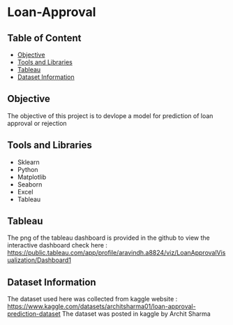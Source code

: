 # Loan-Approval
## Table of Content
- [Objective](#Objective)
- [Tools and Libraries](#Tools-and-Libraries)
- [Tableau](#Tableau)
- [Dataset Information](#Datast-Information)
## Objective
The objective of this project is to devlope a model for prediction of loan approval or rejection
## Tools and Libraries 
- Sklearn
- Python
- Matplotlib
- Seaborn
- Excel
- Tableau
## Tableau
The png of the tableau dashboard is provided in the github to view the interactive dashboard check here :
https://public.tableau.com/app/profile/aravindh.a8824/viz/LoanApprovalVisualization/Dashboard1
## Dataset Information
The dataset used here was collected from kaggle website : https://www.kaggle.com/datasets/architsharma01/loan-approval-prediction-dataset
The dataset was posted in kaggle by Archit Sharma
